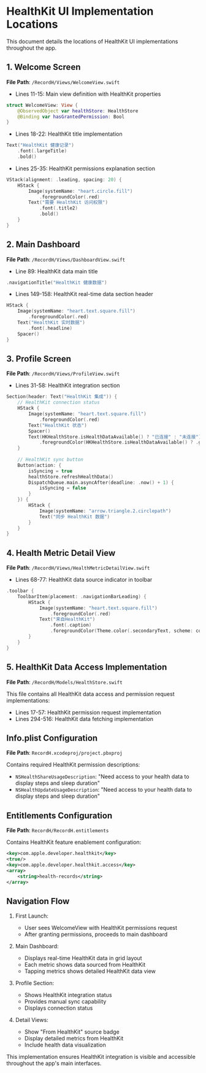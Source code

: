 # HealthKit UI Implementation Locations

This document details the locations of HealthKit UI implementations throughout the app.

## 1. Welcome Screen
**File Path**: `/RecordH/Views/WelcomeView.swift`

- Lines 11-15: Main view definition with HealthKit properties
```swift
struct WelcomeView: View {
    @ObservedObject var healthStore: HealthStore
    @Binding var hasGrantedPermission: Bool
}
```

- Lines 18-22: HealthKit title implementation
```swift
Text("HealthKit 健康记录")
    .font(.largeTitle)
    .bold()
```

- Lines 25-35: HealthKit permissions explanation section
```swift
VStack(alignment: .leading, spacing: 20) {
    HStack {
        Image(systemName: "heart.circle.fill")
            .foregroundColor(.red)
        Text("需要 HealthKit 访问权限")
            .font(.title2)
            .bold()
    }
}
```

## 2. Main Dashboard
**File Path**: `/RecordH/Views/DashboardView.swift`

- Line 89: HealthKit data main title
```swift
.navigationTitle("HealthKit 健康数据")
```

- Lines 149-158: HealthKit real-time data section header
```swift
HStack {
    Image(systemName: "heart.text.square.fill")
        .foregroundColor(.red)
    Text("HealthKit 实时数据")
        .font(.headline)
    Spacer()
}
```

## 3. Profile Screen
**File Path**: `/RecordH/Views/ProfileView.swift`

- Lines 31-58: HealthKit integration section
```swift
Section(header: Text("HealthKit 集成")) {
    // HealthKit connection status
    HStack {
        Image(systemName: "heart.text.square.fill")
            .foregroundColor(.red)
        Text("HealthKit 状态")
        Spacer()
        Text(HKHealthStore.isHealthDataAvailable() ? "已连接" : "未连接")
            .foregroundColor(HKHealthStore.isHealthDataAvailable() ? .green : .red)
    }
    
    // HealthKit sync button
    Button(action: {
        isSyncing = true
        healthStore.refreshHealthData()
        DispatchQueue.main.asyncAfter(deadline: .now() + 1) {
            isSyncing = false
        }
    }) {
        HStack {
            Image(systemName: "arrow.triangle.2.circlepath")
            Text("同步 HealthKit 数据")
        }
    }
}
```

## 4. Health Metric Detail View
**File Path**: `/RecordH/Views/HealthMetricDetailView.swift`

- Lines 68-77: HealthKit data source indicator in toolbar
```swift
.toolbar {
    ToolbarItem(placement: .navigationBarLeading) {
        HStack {
            Image(systemName: "heart.text.square.fill")
                .foregroundColor(.red)
            Text("来自HealthKit")
                .font(.caption)
                .foregroundColor(Theme.color(.secondaryText, scheme: colorScheme))
        }
    }
}
```

## 5. HealthKit Data Access Implementation
**File Path**: `/RecordH/Models/HealthStore.swift`

This file contains all HealthKit data access and permission request implementations:

- Lines 17-57: HealthKit permission request implementation
- Lines 294-516: HealthKit data fetching implementation

## Info.plist Configuration
**File Path**: `RecordH.xcodeproj/project.pbxproj`

Contains required HealthKit permission descriptions:
- `NSHealthShareUsageDescription`: "Need access to your health data to display steps and sleep duration"
- `NSHealthUpdateUsageDescription`: "Need access to your health data to display steps and sleep duration"

## Entitlements Configuration
**File Path**: `RecordH/RecordH.entitlements`

Contains HealthKit feature enablement configuration:
```xml
<key>com.apple.developer.healthkit</key>
<true/>
<key>com.apple.developer.healthkit.access</key>
<array>
    <string>health-records</string>
</array>
```

## Navigation Flow

1. First Launch:
   - User sees WelcomeView with HealthKit permissions request
   - After granting permissions, proceeds to main dashboard

2. Main Dashboard:
   - Displays real-time HealthKit data in grid layout
   - Each metric shows data sourced from HealthKit
   - Tapping metrics shows detailed HealthKit data view

3. Profile Section:
   - Shows HealthKit integration status
   - Provides manual sync capability
   - Displays connection status

4. Detail Views:
   - Show "From HealthKit" source badge
   - Display detailed metrics from HealthKit
   - Include health data visualization

This implementation ensures HealthKit integration is visible and accessible throughout the app's main interfaces.
